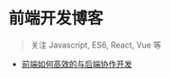 前端开发博客
============

> 关注 Javascript, ES6, React, Vue 等

* [前端如何高效的与后端协作开发](https://github.com/namehowie/blog/issues/1)
